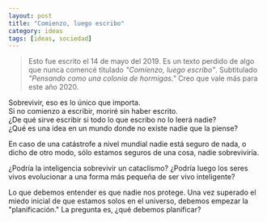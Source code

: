 ```yaml
---
layout: post
title: "Comienzo, luego escribo"
category: ideas
tags: [ideas, sociedad]
---
```


> Esto fue escrito el 14 de mayo del 2019. Es un texto perdido de algo
> que nunca comencé titulado *"Comienzo, luego escribo"*. Subtitulado
> *"Pensando como una colonia de hormigas."* Creo que vale más para
> este año 2020.

Sobrevivir, eso es lo único que importa. <br>
Si no comienzo a escribir, moriré sin haber escrito. <br>
¿De qué sirve escribir si todo lo que escribo no lo leerá nadie? <br>
¿Qué es una idea en un mundo donde no existe nadie que la piense? <br>

En caso de una catástrofe a nivel mundial nadie está seguro de nada, o
dicho de otro modo, sólo estamos seguros de una cosa, nadie
sobreviviría.

¿Podría la inteligencia sobrevivir un cataclismo? ¿Podría luego los
seres vivos evolucionar a una forma más pequeña de ser vivo
inteligente?

Lo que debemos entender es que nadie nos protege. Una vez superado el
miedo inicial de que estamos solos en el universo, debemos empezar la
"planificación." La pregunta es, ¿qué debemos planificar?
